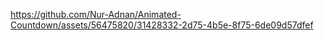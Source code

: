 

https://github.com/Nur-Adnan/Animated-Countdown/assets/56475820/31428332-2d75-4b5e-8f75-6de09d57dfef

